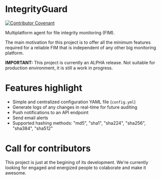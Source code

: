 # IntegrityGuard

[![Contributor Covenant](https://img.shields.io/badge/Contributor%20Covenant-2.1-4baaaa.svg)](code_of_conduct.md)

Multiplatform agent for file integrity monitoring (FIM).

The main motivation for this project is to offer all the minimum features required for a reliable FIM that is independent of any other big monitoring platform.

<strong>IMPORTANT:</strong> This project is currently an ALPHA release. Not suitable for production environment, it is still a work in progress.

# Features highlight

- Simple and centralized configuration YAML file (`config.yml`)
- Generate logs of any changes in real-time for future auditing
- Push notifications to an API endpoint
- Send email alerts
- Supported hashing methods: "md5", "sha1", "sha224", "sha256", "sha384", "sha512"

# Call for contributors

This project is just at the begining of its development. We're currently looking for engaged and energized people to colaborate and make it awesome.


